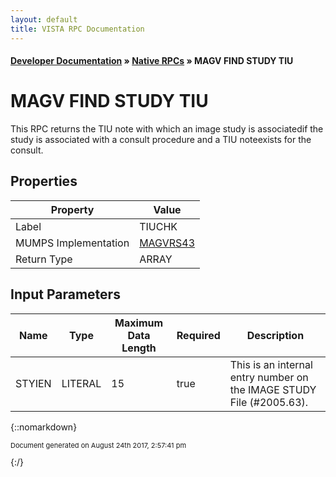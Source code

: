 ```yaml
---
layout: default
title: VISTA RPC Documentation
---
```


#### [Developer Documentation](../index) &#187; [Native RPCs](TableOfContents) &#187; MAGV FIND STUDY TIU<br/>
# MAGV FIND STUDY TIU

This RPC returns the TIU note with which an image study is associatedif the study is associated with a consult procedure and a TIU noteexists for the consult.

## Properties

Property | Value
--- | ---
Label | TIUCHK
MUMPS Implementation | [MAGVRS43](http://code.osehra.org/dox/Routine_MAGVRS43_source.html)
Return Type | ARRAY


## Input Parameters

Name | Type | Maximum Data Length | Required | Description
--- | --- | --- | --- | ---
STYIEN | LITERAL | 15 | true | This is an internal entry number on the IMAGE STUDY File (#2005.63).



{::nomarkdown} <br/><p style="font-size: 11px">Document generated on August 24th 2017, 2:57:41 pm</p>{:/}
